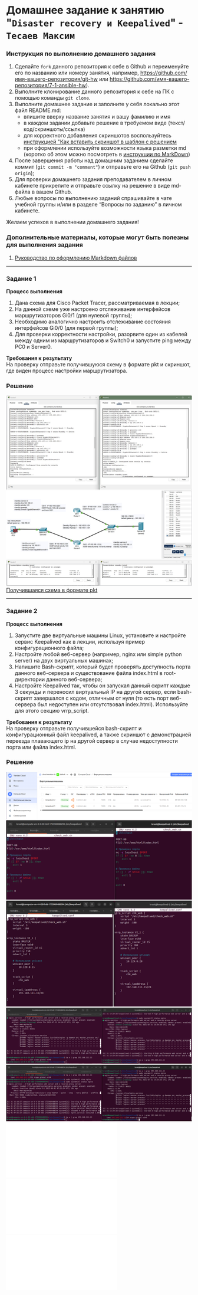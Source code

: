 # Домашнее задание к занятию "`Disaster recovery и Keepalived`" - `Тесаев Максим`

### Инструкция по выполнению домашнего задания

   1. Сделайте `fork` данного репозитория к себе в Github и переименуйте его по названию или номеру занятия, например, https://github.com/имя-вашего-репозитория/git-hw или  https://github.com/имя-вашего-репозитория/7-1-ansible-hw).
   2. Выполните клонирование данного репозитория к себе на ПК с помощью команды `git clone`.
   3. Выполните домашнее задание и заполните у себя локально этот файл README.md:
      - впишите вверху название занятия и вашу фамилию и имя
      - в каждом задании добавьте решение в требуемом виде (текст/код/скриншоты/ссылка)
      - для корректного добавления скриншотов воспользуйтесь [инструкцией "Как вставить скриншот в шаблон с решением](https://github.com/netology-code/sys-pattern-homework/blob/main/screen-instruction.md)
      - при оформлении используйте возможности языка разметки md (коротко об этом можно посмотреть в [инструкции  по MarkDown](https://github.com/netology-code/sys-pattern-homework/blob/main/md-instruction.md))
   4. После завершения работы над домашним заданием сделайте коммит (`git commit -m "comment"`) и отправьте его на Github (`git push origin`);
   5. Для проверки домашнего задания преподавателем в личном кабинете прикрепите и отправьте ссылку на решение в виде md-файла в вашем Github.
   6. Любые вопросы по выполнению заданий спрашивайте в чате учебной группы и/или в разделе “Вопросы по заданию” в личном кабинете.
   
Желаем успехов в выполнении домашнего задания!
   
### Дополнительные материалы, которые могут быть полезны для выполнения задания

1. [Руководство по оформлению Markdown файлов](https://gist.github.com/Jekins/2bf2d0638163f1294637#Code)

---

### Задание 1

**Процесс выполнения**
1. Дана схема для Cisco Packet Tracer, рассматриваемая в лекции;
2. На данной схеме уже настроено отслеживание интерфейсов маршрутизаторов Gi0/1 (для нулевой группы);
3. Необходимо аналогично настроить отслеживание состояния интерфейсов Gi0/0 (для первой группы);
4. Для проверки корректности настройки, разорвите один из кабелей между одним из маршрутизаторов и Switch0 и запустите ping между PC0 и Server0.

**Требования к результату**  
На проверку отправьте получившуюся схему в формате pkt и скриншот, где виден процесс настройки маршрутизатора.

### Решение

![Скриншот 1.1](screenshots/1.1.jpg)
![Скриншот 1.2](screenshots/1.2.jpg)
![Скриншот 1.3](screenshots/1.3.jpg)
[Получившаяся схема в формате pkt](https://github.com/64wolf95/gitlab-hw/blob/main/screenshots/check_web.sh)

---

### Задание 2

**Процесс выполнения**
1. Запустите две виртуальные машины Linux, установите и настройте сервис Keepalived как в лекции, используя пример конфигурационного файла;
2. Настройте любой веб-сервер (например, nginx или simple python server) на двух виртуальных машинах;
3. Напишите Bash-скрипт, который будет проверять доступность порта данного веб-сервера и существование файла index.html в root-директории данного веб-сервера;
4. Настройте Keepalived так, чтобы он запускал данный скрипт каждые 3 секунды и переносил виртуальный IP на другой сервер, если bash-скрипт завершался с кодом, отличным от нуля (то есть порт веб-сервера был недоступен или отсутствовал index.html). Используйте для этого секцию vrrp_script.

**Требования к результату**  
На проверку отправьте получившейся bash-скрипт и конфигурационный файл keepalived, а также скриншот с демонстрацией переезда плавающего ip на другой сервер в случае недоступности порта или файла index.html.

### Решение

![Скриншот 2.1](screenshots/2.1.png)
![Скриншот 2.2](screenshots/2.2.png)
![Скриншот 2.3](screenshots/2.3.png)
![Скриншот 2.4](screenshots/2.4.png)
![Скриншот 2.5](screenshots/2.5.png)
![Получившейся bash-скрипт](screenshots/check_web.sh)
![Получившейся конфигурационный файл keepalived_1](screenshots/keepalived_1.conf)
![Получившейся конфигурационный файл keepalived_2](screenshots/keepalived_2.conf)
